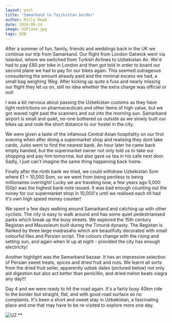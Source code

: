 ```yaml
---
layout: post
title: "Samarkand to Tajikistan border"
author: Milly Read
date: 2018-09-24
image: UZPlane.jpg
tags: UZB
--- 
```


After a summer of fun, family, friends and weddings back in the UK we continue our trip from Samarkand. Our flight from London Gatwick went via Istanbul, where we switched from Turkish Airlines to Uzbekistan Air. We'd had to pay £80 per bike in London and then got told in order to board our second plane we had to pay for our bikes again. This seemed outrageous consudering the amount already paid and the minimal excess we had, a small bag weighing 16kg. After kicking up quite a fuss and nearly missing our flight they let us on, still no idea whether the extra charge was official or not! 

I was a bit nervous about passing the Uzbekistan customs as they have tight restrictions on pharmaceuticals and other items of high value, but we got waved right past the scanners and out into the morning sun. Samarkand airport is small and quiet, no-one bothered us outside as we slowly built our bikes up and rode the short distance to our hostel in the city.

We were given a taste of the infamous Central Asian hospitality on our first evening when after doing a supermarket shop and realising they dont take cards, Jules went to find the nearest bank. An hour later he came back empty handed, but the supermarket owner not only told us to take our shopping and pay him tomorrow, but also gave us tea in his cafe next door. Sadly, I just can't imagine the same thing happening back home.  

Finally after the ninth bank we tried, we could withdraw Uzbekistan Som where £1 = 10,000 Som, so we went from being peniless to being millionaires overnight! Lucky we are traveling now, a few years ago 5,000 (50p) was the highest bank note issued. It was bad enough counting out the noney for our supermarket shop in 10,000's until we realised each till had it's own high speed money counter! 

We spent a few days walking around Samarkand and catching up with other cyclists. The city is easy to walk around and has some quiet pedestrianised parks which break up the busy streets. We explored the 15th century Registan and Mausoleum built during the Timurid dynasty. The Registan is flanked by three large madrasahs which are beautifully decorated with small colourful tiles and Persian script. The colours change with the rising and setting sun, and again when lit up at night - provided the city has enough electricity!  

Another highlight was the Samarkand bazaar. It has an impressive selection of Persian sweet treats, spices and dried fruit and nuts. We learnt all sorts from the dried fruit seller, apparently uzbek dates (pictured below) not only aid digestion but also act better than penicillin, and dried melon beats viagra any day!!!  

Day 4 and we were ready to hit the road again. It's a fairly busy 40km ride to the border but straight, flat, and with good road surface so no complaints. It's been a short and sweet stay in Uzbekistan, a fascinating place and one that may have to be re-visited to explore more one day.



![UZ](assets/img/UZ.jpg) **
